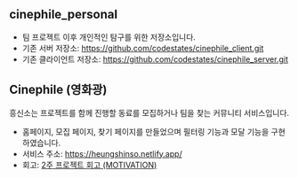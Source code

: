 ## cinephile_personal

- 팀 프로젝트 이후 개인적인 탐구를 위한 저장소입니다.
- 기존 서버 저장소: https://github.com/codestates/cinephile_client.git
- 기존 클라이언트 저장소: https://github.com/codestates/cinephile_server.git

## Cinephile (영화광)

흥신소는 프로젝트를 함께 진행할 동료를 모집하거나 팀을 찾는 커뮤니티 서비스입니다.

- 홈페이지, 모집 페이지, 찾기 페이지를 만들었으며 필터링 기능과 모달 기능을 구현하였습니다.
- 서비스 주소: https://heungshinso.netlify.app/
- 회고: [2주 프로젝트 회고 (MOTIVATION)](https://smss.netlify.app/2020-11-22-MOTIVATION/)

